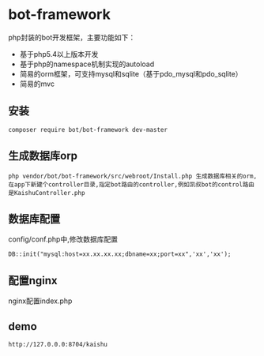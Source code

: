 # bot-framework
php封装的bot开发框架，主要功能如下：
* 基于php5.4以上版本开发
* 基于php的namespace机制实现的autoload
* 简易的orm框架，可支持mysql和sqlite（基于pdo_mysql和pdo_sqlite）
* 简易的mvc

## 安装 
```shell
composer require bot/bot-framework dev-master
```

## 生成数据库orp
```shell
php vendor/bot/bot-framework/src/webroot/Install.php 生成数据库相关的orm,在app下新建个controller目录,指定bot路由的controller,例如凯叔bot的control路由是KaishuController.php
```

## 数据库配置 
config/conf.php中,修改数据库配置
```shell
DB::init("mysql:host=xx.xx.xx.xx;dbname=xx;port=xx",'xx','xx');
```

## 配置nginx
nginx配置index.php

## demo 
```shell
http://127.0.0.0:8704/kaishu
```


